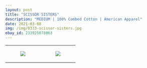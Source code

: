 ```yaml
---
layout: post
title: "SCISSOR SISTERS"
description: "MEDIUM | 100% Combed Cotton | American Apparel"
date: 2021-03-08
img: /img/0333-scissor-sisters.jpg
ebay_id: 233925078063
---
```




<table style="width:100%;"><tr><td style="vertical-align:top;">
      <figure class="tmblr-full" data-orig-height="2048" data-orig-width="1365" data-orig-src="https://concertshirts.netlify.app/shirts/0333/0333-01.jpg"><img src="https://64.media.tumblr.com/5eac7a33187dfeeeb28dd676e0f95a49/d5c34c8ef032d99a-d0/s540x810/d89a764a8fe0aaa89942ffba5017166f166e0567.jpg" data-orig-height="2048" data-orig-width="1365" data-orig-src="https://concertshirts.netlify.app/shirts/0333/0333-01.jpg"/></figure></td>
    <td style="vertical-align:top;">
      <figure class="tmblr-full" data-orig-height="2048" data-orig-width="1365" data-orig-src="https://concertshirts.netlify.app/shirts/0333/0333-02.jpg"><img src="https://64.media.tumblr.com/8aa82c1e11015682b44310f74767c8fc/d5c34c8ef032d99a-d3/s540x810/abd389fa16a83d45ce5511259eec247b2a4b27d4.jpg" data-orig-height="2048" data-orig-width="1365" data-orig-src="https://concertshirts.netlify.app/shirts/0333/0333-02.jpg"/></figure></td>
  </tr></table>
